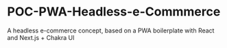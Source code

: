 # POC-PWA-Headless-e-Commmerce
A headless e-commerce concept, based on a PWA boilerplate with React and Next.js + Chakra UI
